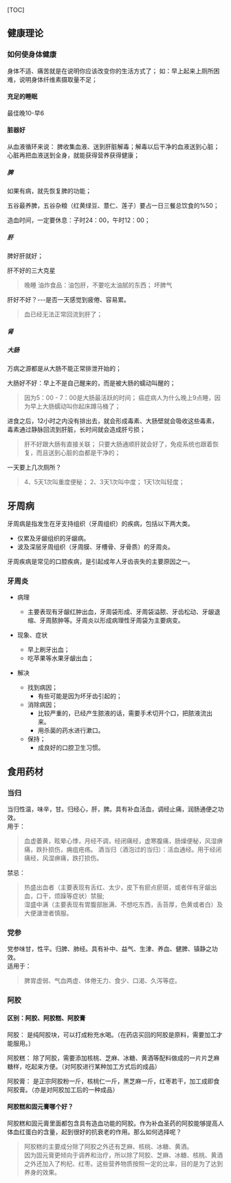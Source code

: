 [TOC]

## 健康理论



### 如何使身体健康

身体不适、痛苦就是在说明你应该改变你的生活方式了；
如：早上起来上厕所困难，说明身体纤维素摄取量不足；



#### 充足的睡眠

最佳晚10-早6



#### 脏器好

从血液循环来说：
脾收集血液、送到肝脏解毒；解毒以后干净的血液送到心脏；心脏再把血液送到全身，就能获得营养获得健康；

##### 脾

如果有病，就先恢复脾的功能；

五谷最养脾，五谷杂粮（红黄绿豆、薏仁、莲子）要占一日三餐总饮食的%50；

造血时间，一定要休息：子时24：00，午时12：00；



##### 肝

脾好肝就好；

肝不好的三大克星

> 晚睡
> 油炸食品：油包肝，不要吃太油腻的东西；
> 坏脾气

肝好不好？---是否一天感觉到疲倦、容易累。

>  血已经无法正常回流到肝了；



##### 肾



##### 大肠

万病之源都是从大肠不能正常排泄开始的；

大肠好不好：早上不是自己醒来的，而是被大肠的蠕动叫醒的；

> 因为5：00 - 7：00是大肠最活跃的时间；
> 癌症病人为什么晚上9点睡，因为早上大肠蠕动叫你起床蹲马桶了；



进食之后，12小时之内没有排出去，就会形成毒素、大肠壁就会吸收这些毒素，毒素通过静脉回流到肝脏，长时间就会造成肝亏损；

> 肝不好跟大肠有直接关联；
> 只要大肠通顺肝就会好了，免疫系统也跟着恢复，而且送到心脏的血都是干净的；



一天要上几次厕所？

> 4、5天1次叫重度便秘；
> 2、3天1次叫中度；
> 1天1次叫轻度；



## 牙周病

牙周病是指发生在牙支持组织（牙周组织）的疾病，包括以下两大类。
- 仅累及牙龈组织的牙龈病。
- 波及深层牙周组织（牙周膜、牙槽骨、牙骨质）的牙周炎。

牙周疾病是常见的口腔疾病，是引起成年人牙齿丧失的主要原因之一。


### 牙周炎
- 病理
	- 主要表现有牙龈红肿出血，牙周袋形成、牙周袋溢脓、牙齿松动、牙龈退缩、牙周脓肿等。牙周炎以形成病理性牙周袋为主要病变。


- 现象、症状
	- 早上刷牙出血；
	- 吃苹果等水果牙龈出血；

- 解决
	- 找到病因；
		- 有些可能是因为坏牙齿引起的；
	- 消除病因；
		- 比较严重的，已经产生脓液的话，需要手术切开个口，把脓液流出来。
		- 用杀菌的药水进行漱口。
	- 保持；
		- 成良好的口腔卫生习惯。



## 食用药材

### 当归

当归性温，味辛，甘。归经心，肝，脾。具有补血活血，调经止痛，润肠通便之功效。  
用于：

> 血虚萎黄，眩晕心悸，月经不调，经闭痛经，虚寒腹痛，肠燥便秘，风湿痹痛，跌扑损伤，痈疽疮疡。
> 酒当归（酒泡过的当归）：活血通经。用于经闭痛经，风湿痹痛，跌打损伤。  

禁忌： 

> 热盛出血者（主要表现有舌红、太少，皮下有瘀点瘀斑，或者伴有牙龈出血，口干，烦躁等症状）禁服;   
> 湿盛中满（主要表现有胃腹部胀满、不想吃东西，舌苔厚，色黄或者白）及大便溏泄者慎服。  



### 党参

党参味甘，性平。归脾、肺经。具有补中、益气、生津、养血、健脾、镇静之功效。  
适用于：

> 脾胃虚弱、气血两虚、体倦无力、食少、口渴、久泻等症。



### 阿胶

#### 区别：阿胶、阿胶糕、阿胶膏

阿胶：
是纯阿胶块，可以打成粉充水喝。（在药店买回的阿胶是原料，需要加工才能服用。）   

阿胶糕：
除了阿胶，需要添加核桃、芝麻、冰糖、黄酒等配料做成的一片片芝麻糖样，吃起来方便。（对阿胶进行某种加工方式后的成品） 

 阿胶膏：
是正宗阿胶粉一斤，核桃仁一斤，黑芝麻一斤，红枣若干，加工成即食阿胶膏。（亦是对阿胶加工后的一种成品）  



#### 阿胶糕和固元膏哪个好？

阿胶糕和固元膏里面都包含具有造血功能的阿胶。作为补血圣药的阿胶能够提高人体血红蛋白的含量，起到很好的抗衰老的作用。那么如何选择呢？

> 阿胶糕的主要成分除了阿胶之外还有芝麻、核桃、冰糖、黄酒。  
> 因为固元膏更倾向于调养和治疗，所以除了阿胶、芝麻、冰糖、核桃、黄酒之外还加入了枸杞、红枣。这些营养物质按照一定的比率，目的是为了达到养身的效果。  

